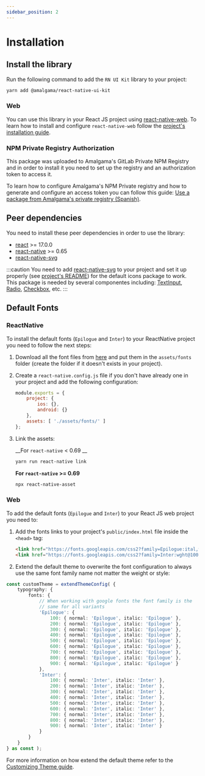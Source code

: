 ```yaml
---
sidebar_position: 2
---
```


# Installation

## Install the library

Run the following command to add the `RN UI Kit` library to your project:

```sh
yarn add @amalgama/react-native-ui-kit
```

### Web
You can use this library in your React JS project using [react-native-web](https://necolas.github.io/react-native-web/). To learn how to install and configure `react-native-web` follow the [project's installation guide](https://necolas.github.io/react-native-web/docs/installation/).

### NPM Private Registry Authorization
This package was uploaded to Amalgama's GitLab Private NPM Registry and in order to install it you need to set up the registry and an authorization token to access it.

To learn how to configure Amalgama's NPM Private registry and how to generate and configure an access token you can follow this guide: [Use a package from Amalgama's private registry (Spanish)](https://amalgamaco.notion.site/Usar-un-paquete-de-NPM-de-amalgama-14c007d2e6054f78880792cc613e44da).

## Peer dependencies
You need to install these peer dependencies in order to use the library:

- [react](https://www.npmjs.com/package/react) >= 17.0.0
- [react-native](https://www.npmjs.com/package/react-native) >= 0.65
- [react-native-svg](https://www.npmjs.com/package/react-native-svg)

:::caution
You need to add [react-native-svg](https://www.npmjs.com/package/react-native-svg) to your project and set it up properly (see [project's README](https://github.com/react-native-svg/react-native-svg#installation)) for the default icons package to work. This package is needed by several componentes including: [TextInput](../components/text_input.md), [Radio](../components/radio.md), [Checkbox](../components/checkbox.md), etc.
:::

## Default Fonts

### ReactNative

To install the default fonts (`Epilogue` and `Inter`) to your ReactNative project you need to follow the next steps:

1. Download all the font files from [here](https://git.amalgama.co/amalgama/packages/npm/react-native-ui-kit/-/tree/main/example/assets/fonts) and put them in the `assets/fonts` folder (create the folder if it doesn't exists in your project).
2. Create a `react-native.config.js` file if you don't have already one in your project and add the following configuration:
	```js
	module.exports = {
		project: {
			ios: {},
			android: {}
		},
		assets: [ './assets/fonts/' ]
	};
	```
3. Link the assets:

	__For `react-native` < 0.69 __ 
	```sh
	yarn run react-native link
	```

	__For `react-native` >= 0.69__
	```sh
	npx react-native-asset
	```

### Web

To add the default fonts (`Epilogue` and `Inter`) to your React JS web project you need to:

1. Add the fonts links to your project's `public/index.html` file inside the `<head>` tag:
	```html
	<link href="https://fonts.googleapis.com/css2?family=Epilogue:ital,wght@0,100;0,200;0,300;0,400;0,500;0,600;0,800;0,900;1,100;1,200;1,300;1,400;1,500;1,600;1,700;1,800;1,900&display=swap" rel="stylesheet">
    <link href="https://fonts.googleapis.com/css2?family=Inter:wght@100;200;300;400;500;600;700;800;900&display=swap" rel="stylesheet">
	 ```
2. Extend the default theme to overwrite the font configuration to always use the same font family name not matter the weight or style:

```ts
const customTheme = extendThemeConfig( {
	typography: {
		fonts: {
			// When working with google fonts the font family is the
			// same for all variants
			'Epilogue': {
				100: { normal: 'Epilogue', italic: 'Epilogue' },
				200: { normal: 'Epilogue', italic: 'Epilogue' },
				300: { normal: 'Epilogue', italic: 'Epilogue' },
				400: { normal: 'Epilogue', italic: 'Epilogue' },
				500: { normal: 'Epilogue', italic: 'Epilogue' },
				600: { normal: 'Epilogue', italic: 'Epilogue' },
				700: { normal: 'Epilogue', italic: 'Epilogue' },
				800: { normal: 'Epilogue', italic: 'Epilogue' },
				900: { normal: 'Epilogue', italic: 'Epilogue' }
			},
			'Inter': {
				100: { normal: 'Inter', italic: 'Inter' },
				200: { normal: 'Inter', italic: 'Inter' },
				300: { normal: 'Inter', italic: 'Inter' },
				400: { normal: 'Inter', italic: 'Inter' },
				500: { normal: 'Inter', italic: 'Inter' },
				600: { normal: 'Inter', italic: 'Inter' },
				700: { normal: 'Inter', italic: 'Inter' },
				800: { normal: 'Inter', italic: 'Inter' },
				900: { normal: 'Inter', italic: 'Inter' }
			}
		}
	}
} as const );
```

For more information on how extend the default theme refer to the [Customizing Theme guide](../theming/customizing_theme.md).